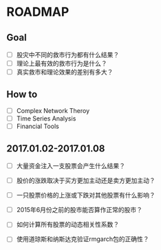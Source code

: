 ﻿# ROADMAP

## Goal
- [ ] 股灾中不同的救市行为都有什么结果？
- [ ] 理论上最有效的救市行为是什么？
- [ ] 真实救市和理论效果的差别有多大？

## How to
- [ ] Complex Network Theroy
- [ ] Time Series Analysis
- [ ] Financial Tools

## 2017.01.02-2017.01.08
- [ ] 大量资金注入一支股票会产生什么结果？
- [ ] 股价的涨跌取决于买方更加主动还是卖方更加主动？
- [ ] 一只股票价格的上涨或下跌对其他股票有什么影响？
- [ ] 2015年6月份之前的股市能否算作正常的股市？
- [ ] 如何计算所有股票的动态相关性系数？
- [ ] 使用道琼斯和纳斯达克验证rmgarch包的正确性？ 





